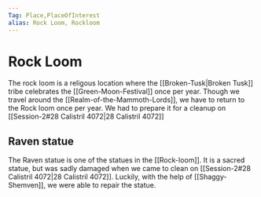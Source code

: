 ```yaml
---
Tag: Place,PlaceOfInterest
alias: Rock Loom, Rockloom
---
```

# Rock Loom
The rock loom is a religous location where the [[Broken-Tusk|Broken Tusk]] tribe celebrates the [[Green-Moon-Festival]] once per year. Though we travel around the [[Realm-of-the-Mammoth-Lords]], we have to return to the Rock loom once per year. We had to prepare it for a cleanup on [[Session-2#28 Calistril 4072|28 Calistril 4072]]

## Raven statue
The Raven statue is one of the statues in the [[Rock-loom]]. It is a sacred statue, but was sadly damaged when we came to clean on [[Session-2#28 Calistril 4072|28 Calistril 4072]]. Luckily, with the help of [[Shaggy-Shemven]], we were able to repair the statue.